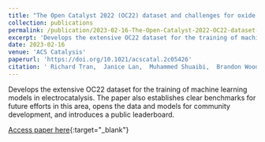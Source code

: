 ```yaml
---
title: "The Open Catalyst 2022 (OC22) dataset and challenges for oxide electrocatalysts"
collection: publications
permalink: /publication/2023-02-16-The-Open-Catalyst-2022-OC22-dataset-and-challenges-for-oxide-electrocatalysts
excerpt: 'Develops the extensive OC22 dataset for the training of machine learning models in electrocatalysis. The paper also establishes clear benchmarks for future efforts in this area, opens the data and models for community development, and introduces a public leaderboard.'
date: 2023-02-16
venue: 'ACS Catalysis'
paperurl: 'https://doi.org/10.1021/acscatal.2c05426'
citation: ' Richard Tran,  Janice Lan,  Muhammed Shuaibi,  Brandon Wood,  Siddharth Goyal,  Abhishek Das,  Javier Heras-Domingo,  Adeesh Kolluru,  Ammar Rizvi,  **Nima Shoghi**,  Anuroop Sriram,  Félix Therrien,  Jehad Abed,  Oleksandr Voznyy,  Edward Sargent,  Zachary Ulissi,  C. Zitnick, &quot;The Open Catalyst 2022 (OC22) dataset and challenges for oxide electrocatalysts.&quot; ACS Catalysis, 2023.'
---
```

Develops the extensive OC22 dataset for the training of machine learning models in electrocatalysis. The paper also establishes clear benchmarks for future efforts in this area, opens the data and models for community development, and introduces a public leaderboard.

[Access paper here](https://doi.org/10.1021/acscatal.2c05426){:target="_blank"}

